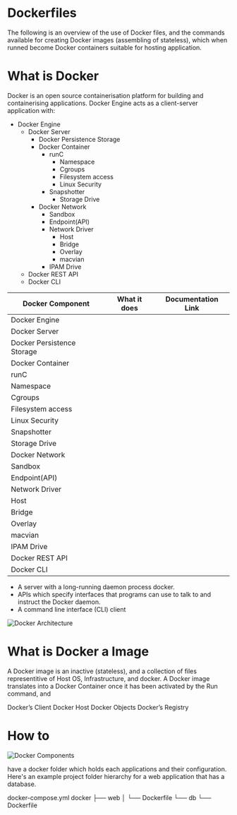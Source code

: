 # Dockerfiles

The following is an overview of the use of Docker files, and the commands available for creating Docker images 
(assembling of stateless), which when runned become Docker containers suitable for hosting application.

# What is Docker
Docker is an open source containerisation platform for building and containerising applications. Docker Engine acts 
as a client-server application with:

* Docker Engine
    * Docker Server 
        * Docker Persistence Storage
        * Docker Container
            * runC
                * Namespace
                * Cgroups
                * Filesystem access
                * Linux Security
            * Snapshotter
                * Storage Drive
        * Docker Network
            * Sandbox
            * Endpoint(API)
            * Network Driver
                * Host
                * Bridge
                * Overlay
                * macvian
            * IPAM Drive 
    * Docker REST API
    * Docker CLI
 
|Docker Component       |What it does           | Documentation Link    | 
|-----------------------|:---------------------:|:----------------------:
| Docker Engine         |                       |                       |
| Docker Server         |                       |                       |
| Docker Persistence Storage|                   |                       |
| Docker Container |
| runC|
| Namespace|
| Cgroups|
| Filesystem access|
| Linux Security|
| Snapshotter|
| Storage Drive|
| Docker Network|
| Sandbox|
| Endpoint(API)|
| Network Driver|
| Host|
| Bridge|
| Overlay|
| macvian|
| IPAM Drive| 
| Docker REST API|
| Docker CLI|
        
* A server with a long-running daemon process docker.
* APIs which specify interfaces that programs can use to talk to and instruct the Docker daemon.
* A command line interface (CLI) client

![Docker Architecture](https://vmarena.com/wp-content/uploads/2018/08/DOCK02.png)

# What is Docker a Image
A Docker image is an inactive (stateless), and a collection of files representitive of Host OS, Infrastructure, 
and docker.  A Docker image translates into a Docker Container once it has been activated by the Run command, and 

Docker’s Client
Docker Host
Docker Objects
Docker’s Registry 

# How to 

![Docker Components](https://d1jnx9ba8s6j9r.cloudfront.net/blog/wp-content/uploads/2019/09/Picture1-15.png)


have a docker folder which holds each applications and their configuration. Here's an example project folder hierarchy for a web application that has a database.

docker-compose.yml
docker
├── web
│   └── Dockerfile
└── db
    └── Dockerfile